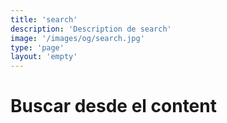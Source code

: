 ```yaml
---
title: 'search'
description: 'Description de search'
image: '/images/og/search.jpg'
type: 'page'
layout: 'empty'
---
```


<div class="flex justify-center items-center min-h-dvh">
  <h1>Buscar desde el content</h1>
</div>